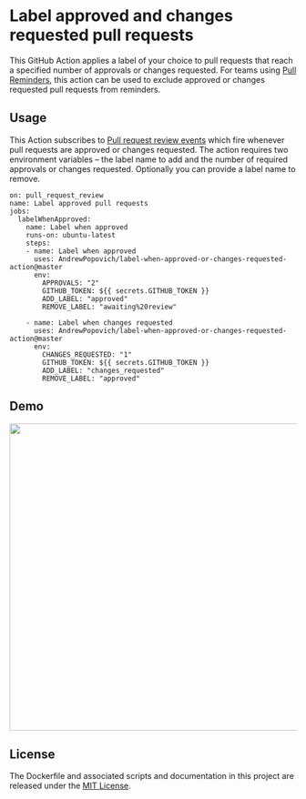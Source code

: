 # Label approved and changes requested pull requests

This GitHub Action applies a label of your choice to pull requests that reach a specified number of approvals or changes requested. For teams using [Pull Reminders](https://pullreminders.com), this action can be used to exclude approved or changes requested pull requests from reminders.

## Usage

This Action subscribes to [Pull request review events](https://developer.github.com/v3/activity/events/types/#pullrequestreviewevent) which fire whenever pull requests are approved or changes requested. The action requires two environment variables – the label name to add and the number of required approvals or changes requested. Optionally you can provide a label name to remove.

```workflow
on: pull_request_review
name: Label approved pull requests
jobs:
  labelWhenApproved:
    name: Label when approved
    runs-on: ubuntu-latest
    steps:
    - name: Label when approved
      uses: AndrewPopovich/label-when-approved-or-changes-requested-action@master
      env:
        APPROVALS: "2"
        GITHUB_TOKEN: ${{ secrets.GITHUB_TOKEN }}
        ADD_LABEL: "approved"
        REMOVE_LABEL: "awaiting%20review"
    
    - name: Label when changes requested
      uses: AndrewPopovich/label-when-approved-or-changes-requested-action@master
      env:
        CHANGES_REQUESTED: "1"
        GITHUB_TOKEN: ${{ secrets.GITHUB_TOKEN }}
        ADD_LABEL: "changes_requested"
        REMOVE_LABEL: "approved"
```

## Demo

<img src="https://github.com/pullreminders/label-when-approved-action/raw/master/docs/images/example.png" width="540">


## License

The Dockerfile and associated scripts and documentation in this project are released under the [MIT License](LICENSE).
